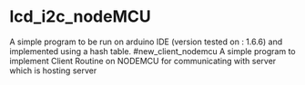 # lcd_i2c_nodeMCU
A simple program to be run on arduino IDE (version tested on : 1.6.6) and implemented using a hash table. 
#new_client_nodemcu
A simple program to implement Client Routine on NODEMCU for communicating with server which is hosting server
